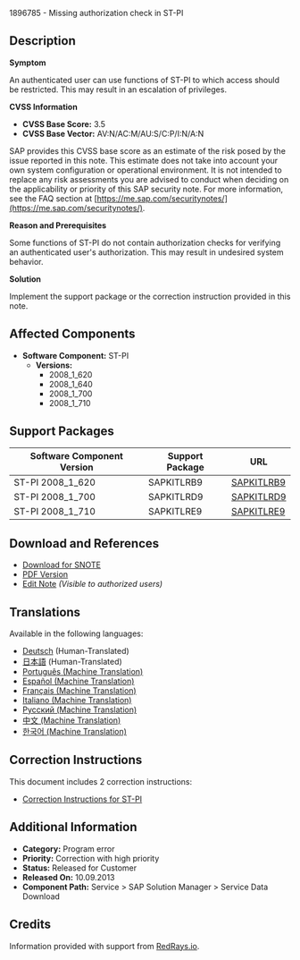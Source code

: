 1896785 - Missing authorization check in ST-PI

## Description

**Symptom**

An authenticated user can use functions of ST-PI to which access should be restricted. This may result in an escalation of privileges.

**CVSS Information**

- **CVSS Base Score:** 3.5
- **CVSS Base Vector:** AV:N/AC:M/AU:S/C:P/I:N/A:N

SAP provides this CVSS base score as an estimate of the risk posed by the issue reported in this note. This estimate does not take into account your own system configuration or operational environment. It is not intended to replace any risk assessments you are advised to conduct when deciding on the applicability or priority of this SAP security note. For more information, see the FAQ section at [https://me.sap.com/securitynotes/](https://me.sap.com/securitynotes/).

**Reason and Prerequisites**

Some functions of ST-PI do not contain authorization checks for verifying an authenticated user's authorization. This may result in undesired system behavior.

**Solution**

Implement the support package or the correction instruction provided in this note.

## Affected Components

- **Software Component:** ST-PI
  - **Versions:**
    - 2008_1_620
    - 2008_1_640
    - 2008_1_700
    - 2008_1_710

## Support Packages

| Software Component Version | Support Package | URL |
|----------------------------|-----------------|-----|
| ST-PI 2008_1_620           | SAPKITLRB9      | [SAPKITLRB9](https://me.sap.com/supportpackage/SAPKITLRB9) |
| ST-PI 2008_1_700           | SAPKITLRD9      | [SAPKITLRD9](https://me.sap.com/supportpackage/SAPKITLRD9) |
| ST-PI 2008_1_710           | SAPKITLRE9      | [SAPKITLRE9](https://me.sap.com/supportpackage/SAPKITLRE9) |

## Download and References

- [Download for SNOTE](https://notesdownloads.sap.com/note/0040000011207692017)
- [PDF Version](https://userapps.support.sap.com/sap/support/sfm/notes/print/0001896785?language=en-US&token=61E597E1E90004E7DF526FB39214BDE5)
- [Edit Note](https://me.sap.com/notes/edit/0001896785) *(Visible to authorized users)*

## Translations

Available in the following languages:

- [Deutsch](https://me.sap.com/notes/0001896785/D) (Human-Translated)
- [日本語](https://me.sap.com/notes/0001896785/J) (Human-Translated)
- [Português (Machine Translation)](https://me.sap.com/notes/0001896785/P)
- [Español (Machine Translation)](https://me.sap.com/notes/0001896785/S)
- [Français (Machine Translation)](https://me.sap.com/notes/0001896785/F)
- [Italiano (Machine Translation)](https://me.sap.com/notes/0001896785/I)
- [Русский (Machine Translation)](https://me.sap.com/notes/0001896785/R)
- [中文 (Machine Translation)](https://me.sap.com/notes/0001896785/1)
- [한국어 (Machine Translation)](https://me.sap.com/notes/0001896785/3)

## Correction Instructions

This document includes 2 correction instructions:

- [Correction Instructions for ST-PI](https://me.sap.com/corrins/0001896785/212)

## Additional Information

- **Category:** Program error
- **Priority:** Correction with high priority
- **Status:** Released for Customer
- **Released On:** 10.09.2013
- **Component Path:** Service > SAP Solution Manager > Service Data Download

## Credits

Information provided with support from [RedRays.io](https://redrays.io).